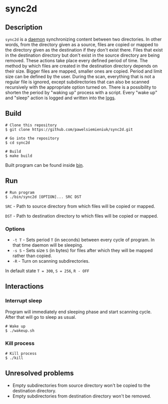 # sync2d
## Description
```sync2d``` is a [daemon](https://en.wikipedia.org/wiki/Daemon_(computing)) synchronizing content between two directories. In other words, from the directory given as a source, files are copied or mapped to the directory given as the destination if they don't exist there. Files that exist in the destination directory but don't exist in the source directory are being removed. These actions take place every defined period of time. The method by which files are created in the destination directory depends on their size. Bigger files are mapped, smaller ones are copied. Period and limit size can be defined by the user. During the scan, everything that is not a regular file is ignored, except subdirectories that can also be scanned recursively with the appropriate option turned on. There is a possibility to shorten the period by "waking up" process with a script. Every "wake up" and "sleep" action is logged and written into the [logs](logs).
## Build
```
# Clone this repository
$ git clone https://github.com/pawelsiemieniuk/sync2d.git

# Go into the repository
$ cd sync2d

# Build
$ make build
```
Built program can be found inside [bin](bin).
## Run

```
# Run program
$ ./bin/sync2d [OPTION]... SRC DST
```
```SRC``` - Path to source directory from which files will be copied or mapped.

```DST``` - Path to destination directory to which files will be copied or mapped.
### Options
* ```-t T``` - Sets period ```T``` (in seconds) between every cycle of program. In that time daemon will be sleeping.
* ```-s S``` - Sets size ```S``` (in bytes) for files after which they will be mapped rather than copied.
* ```-R``` - Turn on scanning subdirectories. 

In default state ```T = 300```, ```S = 256```, ```R - OFF```
## Interactions
### Interrupt sleep
Program will immediately end sleeping phase and start scanning cycle. After that will go to sleep as usual.
```
# Wake up
$ ./wakeup.sh
```
### Kill process
```
# Kill process
$ ./kill
```
## Unresolved problems
* Empty subdirectories from source directory won't be copied to the destination directory.
* Empty subdirectories from destination directory won't be removed.
